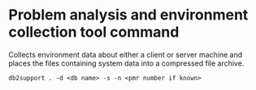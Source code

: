 # Problem analysis and environment collection tool command

Collects environment data about either a client or server machine and places the files containing system data into a compressed file archive.

``` shell
db2support . -d <db name> -s -n <pmr number if known>
```
